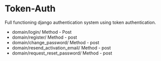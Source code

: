 # Token-Auth
Full functioning django authentication system using token authentication.

* domain/login/ 
    Method - Post
* domain/register/
    Method - post
* domain/change_password/
    Method - post
* domain/resend_activation_email/
    Method - post
* domain/request_reset_password/
    Method - post

